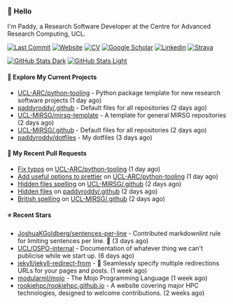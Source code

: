 ### 👋 Hello

I'm Paddy, a Research Software Developer at the Centre for Advanced Research
Computing, UCL.

[![Last Commit](https://img.shields.io/github/last-commit/paddyroddy/paddyroddy/main?label=updated)](https://github.com/paddyroddy)
[![Website](https://img.shields.io/badge/GitHub%20Pages-222?logo=githubpages&logoColor=fff&style=for-the-badge&style=flat)](https://paddyroddy.github.io)
[![CV](https://img.shields.io/badge/CV-PDF-pink.svg)](https://paddyroddy.github.io/cv)
[![Google Scholar](https://img.shields.io/badge/Google%20Scholar-4285F4?logo=googlescholar&logoColor=fff&style=for-the-badge&style=flat)](https://scholar.google.com/citations?user=OFigHUwAAAAJ)
[![Linkedin](https://img.shields.io/badge/LinkedIn-0A66C2?logo=linkedin&logoColor=fff&style=for-the-badge&style=flat)](https://www.linkedin.com/in/patrickjamesroddy)
[![Strava](https://img.shields.io/badge/Strava-FC4C02?style=for-the-badge&logo=strava&logoColor=white&style=flat)](https://www.strava.com/athletes/patrick_roddy)

[![GitHub Stats Dark](https://github-readme-stats-paddyroddy.vercel.app/api?username=paddyroddy&disable_animations=true&hide_border=true&hide_title=true&include_all_commits=true&rank_icon=github&show=prs_merged,reviews&show_icons=true&theme=tokyonight)](https://github.com/paddyroddy/paddyroddy#gh-dark-mode-only)
[![GitHub Stats Light](https://github-readme-stats-paddyroddy.vercel.app/api?username=paddyroddy&disable_animations=true&hide_border=true&hide_title=true&include_all_commits=true&rank_icon=github&show=prs_merged,reviews&show_icons=true&theme=default)](https://github.com/paddyroddy/paddyroddy#gh-light-mode-only)

#### 👷 Explore My Current Projects

- [UCL-ARC/python-tooling](https://github.com/UCL-ARC/python-tooling) - Python package template for new research software projects
  (1 day ago)
- [paddyroddy/.github](https://github.com/paddyroddy/.github) - Default files for all repositories
  (2 days ago)
- [UCL-MIRSG/mirsg-template](https://github.com/UCL-MIRSG/mirsg-template) - A template for general MIRSG repositories
  (2 days ago)
- [UCL-MIRSG/.github](https://github.com/UCL-MIRSG/.github) - Default files for all repositories
  (2 days ago)
- [paddyroddy/dotfiles](https://github.com/paddyroddy/dotfiles) - My dotfiles
  (3 days ago)

#### 🔨 My Recent Pull Requests

- [Fix typos](https://github.com/UCL-ARC/python-tooling/pull/357) on [UCL-ARC/python-tooling](https://github.com/UCL-ARC/python-tooling)
  (1 day ago)
- [Add useful options to prettier](https://github.com/UCL-ARC/python-tooling/pull/356) on [UCL-ARC/python-tooling](https://github.com/UCL-ARC/python-tooling)
  (1 day ago)
- [Hidden files spelling](https://github.com/UCL-MIRSG/.github/pull/111) on [UCL-MIRSG/.github](https://github.com/UCL-MIRSG/.github)
  (2 days ago)
- [Hidden files](https://github.com/paddyroddy/.github/pull/207) on [paddyroddy/.github](https://github.com/paddyroddy/.github)
  (2 days ago)
- [British spelling](https://github.com/UCL-MIRSG/.github/pull/110) on [UCL-MIRSG/.github](https://github.com/UCL-MIRSG/.github)
  (2 days ago)

#### ⭐ Recent Stars

- [JoshuaKGoldberg/sentences-per-line](https://github.com/JoshuaKGoldberg/sentences-per-line) - Contributed markdownlint rule for limiting sentences per line. 📐
  (3 days ago)
- [UCL/OSPO-internal](https://github.com/UCL/OSPO-internal) - Documentation of whatever thing we can&#39;t publicise while we start up.
  (6 days ago)
- [jekyll/jekyll-redirect-from](https://github.com/jekyll/jekyll-redirect-from) - :twisted_rightwards_arrows: Seamlessly specify multiple redirections URLs for your pages and posts.
  (1 week ago)
- [modularml/mojo](https://github.com/modularml/mojo) - The Mojo Programming Language
  (1 week ago)
- [rookiehpc/rookiehpc.github.io](https://github.com/rookiehpc/rookiehpc.github.io) - A website covering major HPC technologies, designed to welcome contributions.
  (2 weeks ago)
